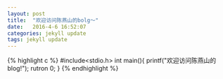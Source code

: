 ```yaml
---
layout: post
title:  "欢迎访问陈燕山的bolg～"
date:   2016-4-6 16:52:07
categories: jekyll update
tags: jekyll update
---
```


{% highlight c %}
#include<stdio.h>
int main(){
	printf("欢迎访问陈燕山的blog!");
rutron 0;
}
{% endhighlight %}


[jekyll-docs]: http://jekyllrb.com/docs/home
[jekyll-gh]:   https://github.com/jekyll/jekyll
[jekyll-talk]: https://talk.jekyllrb.com/
